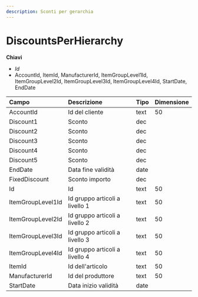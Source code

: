 ```yaml
---
description: Sconti per gerarchia
---
```


# DiscountsPerHierarchy

  
 **Chiavi**

* _Id_
* AccountId, ItemId, ManufacturerId, ItemGroupLevel1Id, ItemGroupLevel2Id, ItemGroupLevel3Id, ItemGroupLevel4Id, StartDate, EndDate

| Campo | Descrizione | Tipo | Dimensione |
| :--- | :--- | :--- | :--- |
| AccountId | Id del cliente | text | 50 |
| Discount1 | Sconto | dec |  |
| Discount2 | Sconto | dec |  |
| Discount3 | Sconto | dec |  |
| Discount4 | Sconto | dec |  |
| Discount5 | Sconto | dec |  |
| EndDate | Data fine validità | date |  |
| FixedDiscount | Sconto importo | dec |  |
| Id | Id | text | 50 |
| ItemGroupLevel1Id | Id gruppo articoli a livello 1 | text | 50 |
| ItemGroupLevel2Id | Id gruppo articoli a livello 2 | text | 50 |
| ItemGroupLevel3Id | Id gruppo articoli a livello 3 | text | 50 |
| ItemGroupLevel4Id | Id gruppo articoli a livello 4 | text | 50 |
| ItemId | Id dell'articolo | text | 50 |
| ManufacturerId | Id del produttore | text | 50 |
| StartDate | Data inizio validità | date |  |

